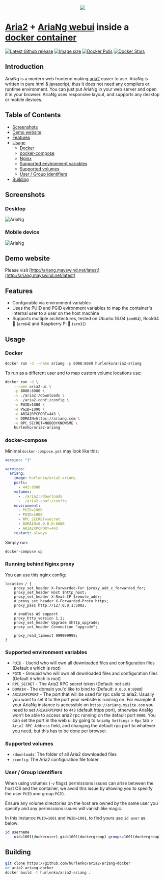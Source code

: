 <p align="center">
  <img src="https://raw.githubusercontent.com/mayswind/AriaNg-Native/master/assets/AriaNg.ico" />
</p>

# [Aria2](https://github.com/aria2/aria2) + [AriaNg webui](https://github.com/mayswind/AriaNg) inside a [docker container](https://hub.docker.com/r/hurlenko/aria2-ariang)

[![Latest Github release](https://img.shields.io/github/release/hurlenko/aria2-ariang-docker.svg)](https://github.com/hurlenko/aria2-ariang-docker/releases/latest)
[![Image size](https://img.shields.io/docker/image-size/hurlenko/aria2-ariang/latest)](https://hub.docker.com/r/hurlenko/aria2-ariang/)
[![Docker Pulls](https://img.shields.io/docker/pulls/hurlenko/aria2-ariang.svg)](https://hub.docker.com/r/hurlenko/aria2-ariang/)
[![Docker Stars](https://img.shields.io/docker/stars/hurlenko/aria2-ariang.svg)](https://hub.docker.com/r/hurlenko/aria2-ariang/)

## Introduction

AriaNg is a modern web frontend making [aria2](https://github.com/aria2/aria2) easier to use. AriaNg is written in pure html & javascript, thus it does not need any compilers or runtime environment. You can just put AriaNg in your web server and open it in your browser. AriaNg uses responsive layout, and supports any desktop or mobile devices.

## Table of Contents

- [Screenshots](#screenshots)
- [Demo website](#demo-website)
- [Features](#features)
- [Usage](#usage)
  - [Docker](#docker)
  - [docker-compose](#docker-compose)
  - [Nginx](#running-behind-nginx-proxy)
  - [Supported environment variables](#supported-environment-variables)
  - [Supported volumes](#supported-volumes)
  - [User / Group identifiers](#user-/-group-identifiers)
- [Building](#building)

## Screenshots

### Desktop

![AriaNg](https://raw.githubusercontent.com/mayswind/AriaNg-WebSite/master/screenshots/desktop.png)

### Mobile device

![AriaNg](https://raw.githubusercontent.com/mayswind/AriaNg-WebSite/master/screenshots/mobile.png)

## Demo website

Please visit [http://ariang.mayswind.net/latest](http://ariang.mayswind.net/latest)

## Features

- Confgurable via environment variables
- Uses the PUID and PGID evironment variables to map the container's internal user to a user on the host machine
- Supports multiple architectures, tested on Ubuntu 18.04 (`amd64`), Rock64 🍍 (`arm64`) and Raspberry Pi 🍓 (`arm32`)

## Usage

### Docker

```bash
docker run -d --name ariang -p 8080:8080 hurlenko/aria2-ariang
```

To run as a different user and to map custom volume locations use:

```bash
docker run -d \
    --name aria2-ui \
    -p 8080:8080 \
    -v ./aria2:/downloads \
    -v ./aria2-conf:/config \
    -e PUID=1000 \
    -e PGID=1000 \
    -e ARIA2RPCPORT=443 \
    -e DOMAIN=https://ariang.com \
    -e RPC_SECRET=NOBODYKNOWSME \
    hurlenko/aria2-ariang
```

### docker-compose

Minimal `docker-compose.yml` may look like this:

```yaml
version: "3"

services:
  ariang:
    image: hurlenko/aria2-ariang
    ports:
      - 443:8080
    volumes:
      - ./aria2:/downloads
      - ./aria2-conf:/config
    environment:
      - PUID=1000
      - PGID=1000
      - RPC_SECRET=secret
      - DOMAIN=0.0.0.0:8080
      - ARIA2RPCPORT=443
    restart: always
```

Simply run:

```bash
docker-compose up
```

### Running behind Nginx proxy

You can use this nginx config:

```nginx
location / {
    proxy_set_header X-Forwarded-For $proxy_add_x_forwarded_for;
    proxy_set_header Host $http_host;
    proxy_set_header X-Real-IP $remote_addr;
    # proxy_set_header X-Forwarded-Proto https;
    proxy_pass http://127.0.0.1:5002;

    # enables WS support
    proxy_http_version 1.1;
    proxy_set_header Upgrade $http_upgrade;
    proxy_set_header Connection "upgrade";

    proxy_read_timeout 999999999;
}
```

### Supported environment variables

- `PUID` - Userid who will own all downloaded files and configuration files (Default `0` which is root)
- `PGID` - Groupid who will own all downloaded files and configuration files (Default `0` which is root)
- `RPC_SECRET` - The Aria2 RPC secret token (Default: not set)
- `DOMAIN` - The domain you'd like to bind to (Default: `0.0.0.0:8080`)
- `ARIA2RPCPORT` - The port that will be used for rpc calls to aria2. Usually you want to set it to the port your website is running on. For example if your AriaNg instance is accessible on `https://ariang.mysite.com` you need to set `ARIA2RPCPORT` to `443` (default https port), otherwise AriaNg won't be able to access aria2 rpc running on the default port `8080`. You can set the port in the web ui by going to `AriaNg Settings` > `Rpc` tab > `Aria2 RPC Address` field, and changing the default rpc port to whatever you need, but this has to be done per browser.

### Supported volumes

- `/downloads`: The folder of all Aria2 downloaded files
- `/config`: The Aria2 configuration file folder

### User / Group identifiers

When using volumes (`-v` flags) permissions issues can arise between the host OS and the container, we avoid this issue by allowing you to specify the user `PUID` and group `PGID`.

Ensure any volume directories on the host are owned by the same user you specify and any permissions issues will vanish like magic.

In this instance `PUID=1001` and `PGID=1001`, to find yours use `id user` as below:

```bash
id username
    uid=1001(dockeruser) gid=1001(dockergroup) groups=1001(dockergroup)
```

## Building

```bash
git clone https://github.com/hurlenko/aria2-ariang-docker
cd aria2-ariang-docker
docker build -t hurlenko/aria2-ariang .
```
